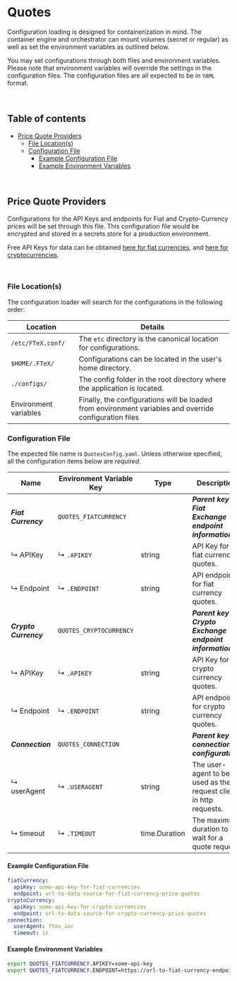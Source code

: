 # Quotes

Configuration loading is designed for containerization in mind. The container engine and orchestrator can mount volumes
(secret or regular) as well as set the environment variables as outlined below.

You may set configurations through both files and environment variables. Please note that environment variables will
override the settings in the configuration files. The configuration files are all expected to be in `YAML` format.

<br/>

## Table of contents

- [Price Quote Providers](#price-quote-providers)
    - [File Location(s)](#file-locations)
    - [Configuration File](#configuration-file)
        - [Example Configuration File](#example-configuration-file)
        - [Example Environment Variables](#example-environment-variables)

<br/>

## Price Quote Providers

Configurations for the API Keys and endpoints for Fiat and Crypto-Currency prices will be set through this file. This
configuration file would be encrypted and stored in a secrets store for a production environment.

Free API Keys for data can be obtained [here for fiat currencies](https://apilayer.com/marketplace/exchangerates_data-api), and
[here for cryptocurrencies](https://coinlayer.com/signup/free).

<br/>

### File Location(s)

The configuration loader will search for the configurations in the following order:

| Location              | Details                                                                                                |
|-----------------------|--------------------------------------------------------------------------------------------------------|
| `/etc/FTeX.conf/`     | The `etc` directory is the canonical location for configurations.                                      |
| `$HOME/.FTeX/`        | Configurations can be located in the user's home directory.                                            |
| `./configs/`          | The config folder in the root directory where the application is located.                              |
| Environment variables | Finally, the configurations will be loaded from environment variables and override configuration files |

### Configuration File

The expected file name is `QuotesConfig.yaml`. Unless otherwise specified, all the configuration items below are _required_.

| Name                  | Environment Variable Key | Type          | Description                                                       |
|-----------------------|--------------------------|---------------|-------------------------------------------------------------------|
| **_Fiat Currency_**   | `QUOTES_FIATCURRENCY`    |               | **_Parent key for Fiat Exchange endpoint information._**          |
| ↳ APIKey              | ↳ `.APIKEY`              | string        | API Key for fiat currency quotes.                                 |
| ↳ Endpoint            | ↳ `.ENDPOINT`            | string        | API endpoint for fiat currency quotes.                            |
| **_Crypto Currency_** | `QUOTES_CRYPTOCURRENCY`  |               | **_Parent key for Crypto Exchange endpoint information._**        |
| ↳ APIKey              | ↳ `.APIKEY`              | string        | API Key for crypto currency quotes.                               |
| ↳ Endpoint            | ↳ `.ENDPOINT`            | string        | API endpoint for crypto currency quotes.                          |
| **_Connection_**      | `QUOTES_CONNECTION`      |               | **_Parent key for connection configuration._**                    |
| ↳ userAgent           | ↳ `.USERAGENT`           | string        | The user-agent to be used as the request client in http requests. |
| ↳ timeout             | ↳ `.TIMEOUT`             | time.Duration | The maximum duration to wait for a quote request.                 |

#### Example Configuration File

```yaml
fiatCurrency:
  apiKey: some-api-key-for-fiat-currencies
  endpoint: url-to-data-source-for-fiat-currency-price-quotes
cryptoCurrency:
  apiKey: some-api-key-for-crypto-currencies
  endpoint: url-to-data-source-for-crypto-currency-price-quotes
connection:
  userAgent: ftex_inc
  timeout: 1s
```

#### Example Environment Variables

```bash
export QUOTES_FIATCURRENCY.APIKEY=some-api-key
export QUOTES_FIATCURRENCY.ENDPOINT=https://url-to-fiat-currency-endpoint
```
